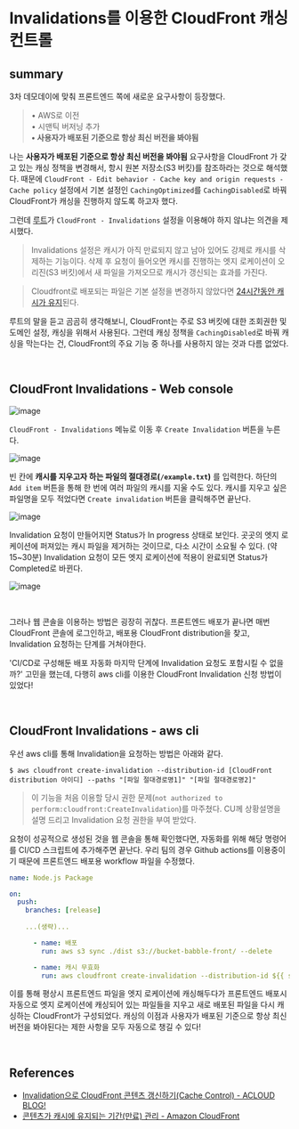 # Invalidations를 이용한 CloudFront 캐싱 컨트롤

## summary
3차 데모데이에 맞춰 프론트엔드 쪽에 새로운 요구사항이 등장했다.

> • AWS로 이전  
> • 시맨틱 버저닝 추가  
> **• 사용자가 배포된 기준으로 항상 최신 버전을 봐야됨**

나는 **사용자가 배포된 기준으로 항상 최신 버전을 봐야됨** 요구사항을 CloudFront 가 갖고 있는
캐싱 정책을 변경해서, 항시 원본 저장소(S3 버킷)를 참조하라는 것으로 해석했다.
때문에 `CloudFront - Edit behavior - Cache key and origin requests - Cache policy` 설정에서 
기본 설정인 `CachingOptimized`를 `CachingDisabled`로 바꿔 CloudFront가 캐싱을 진행하지 않도록 하고자 했다.

그런데 [루트](https://github.com/junroot)가 `CloudFront - Invalidations` 설정을 이용해야 하지 않냐는 의견을 제시했다. 

> Invalidations 설정은 캐시가 아직 만료되지 않고 남아 있어도 강제로 캐시를 삭제하는 기능이다. 
> 삭제 후 요청이 들어오면 캐시를 진행하는 엣지 로케이션이 오리진(S3 버킷)에서 새 파일을 가져오므로 캐시가 갱신되는 효과를 가진다. 

> Cloudfront로 배포되는 파일은 기본 설정을 변경하지 않았다면 [24시간동안 캐시가 유지](https://docs.aws.amazon.com/ko_kr/AmazonCloudFront/latest/DeveloperGuide/Expiration.html)된다.


루트의 말을 듣고 곰곰히 생각해보니, CloudFront는 주로 S3 버킷에 대한 조회권한 및 도메인 설정, 캐싱을 위해서 사용된다. 그런데 캐싱 정책을 `CachingDisabled`로 바꿔 캐싱을 막는다는 건, CloudFront의 주요 기능 중 하나를 사용하지 않는 것과 다름 없었다.

<br>

## CloudFront Invalidations - Web console
![image](https://user-images.githubusercontent.com/37354145/128022287-deb8b9a6-e6cd-49e3-a7ac-37e77211b67b.png)

`CloudFront - Invalidations` 메뉴로 이동 후 `Create Invalidation` 버튼을 누른다.

![image](https://user-images.githubusercontent.com/37354145/128022660-45953592-9823-4a49-93b8-e5722de0490f.png)

빈 칸에 **캐시를 지우고자 하는 파일의 절대경로(`/example.txt`)** 를 입력한다. 하단의 `Add item` 버튼을 통해 한 번에 여러 파일의 캐시를 지울 수도 있다.
캐시를 지우고 싶은 파일명을 모두 적었다면 `Create invalidation` 버튼을 클릭해주면 끝난다.

![image](https://user-images.githubusercontent.com/37354145/128023639-104e1154-f998-45d9-bf19-56b307dc50b7.png)

Invalidation 요청이 만들어지면 Status가 In progress 상태로 보인다. 곳곳의 엣지 로케이션에 퍼져있는 캐시 파일을 제거하는 것이므로, 다소 시간이 소요될 수 있다. (약 15~30분)
Invalidation 요청이 모든 엣지 로케이션에 적용이 완료되면 Status가 Completed로 바뀐다.

![image](https://user-images.githubusercontent.com/37354145/128026314-2b2a252f-2fb8-43db-aebd-9b26a0e99765.png)

<br>

그러나 웹 콘솔을 이용하는 방법은 굉장히 귀찮다. 프론트엔드 배포가 끝나면 매번 CloudFront 콘솔에 로그인하고, 배포용 CloudFront distribution을 찾고, Invalidation 요청하는 단계를 거쳐야한다. 

'CI/CD로 구성해둔 배포 자동화 마지막 단계에 Invalidation 요청도 포함시킬 수 없을까?' 고민을 했는데, 다행히 aws cli를 이용한 CloudFront Invalidation 신청 방법이 있었다!

<br>

## CloudFront Invalidations - aws cli
우선 aws cli를 통해 Invalidation을 요청하는 방법은 아래와 같다.

```
$ aws cloudfront create-invalidation --distribution-id [CloudFront distribution 아이디] --paths "[파일 절대경로명1]" "[파일 절대경로명2]"
```

> 이 기능을 처음 이용할 당시 권한 문제(`not authorized to perform:cloudfront:CreateInvalidation`)를 마주쳤다. 
> CU께 상황설명을 설명 드리고 Invalidation 요청 권한을 부여 받았다.

요청이 성공적으로 생성된 것을 웹 콘솔을 통해 확인했다면, 자동화를 위해 해당 명령어를 CI/CD 스크립트에 추가해주면 끝난다. 우리 팀의 경우 Github actions를 이용중이기 때문에 프론트엔드 배포용 workflow 파일을 수정했다.

```yml
name: Node.js Package

on:
  push:
    branches: [release]
    
    ...(생략)...

      - name: 배포
        run: aws s3 sync ./dist s3://bucket-babble-front/ --delete

      - name: 캐시 무효화
        run: aws cloudfront create-invalidation --distribution-id ${{ secrets.DISTRIBUTION_ID }} --paths "/index.html" "/bundle.js"
```

이를 통해 평상시 프론트엔드 파일을 엣지 로케이션에 캐싱해두다가 프론트엔드 배포시 자동으로 엣지 로케이션에 캐싱되어 있는 파일들을 지우고 새로 배포된 파일을 다시 캐싱하는 CloudFront가 구성되었다. 캐싱의 이점과 사용자가 배포된 기준으로 항상 최신 버전을 봐야된다는 제한 사항을 모두 자동으로 챙길 수 있다!

<br>

## References
- [Invalidation으로 CloudFront 콘텐츠 갱신하기(Cache Control) - ACLOUD BLOG!](http://blog.a-cloud.co.kr/2020/01/23/invalidation%EC%9C%BC%EB%A1%9C-cloudfront-%EC%BD%98%ED%85%90%EC%B8%A0-%EA%B0%B1%EC%8B%A0%ED%95%98%EA%B8%B0cache-control/)
- [콘텐츠가 캐시에 유지되는 기간(만료) 관리 - Amazon CloudFront](https://docs.aws.amazon.com/ko_kr/AmazonCloudFront/latest/DeveloperGuide/Expiration.html)